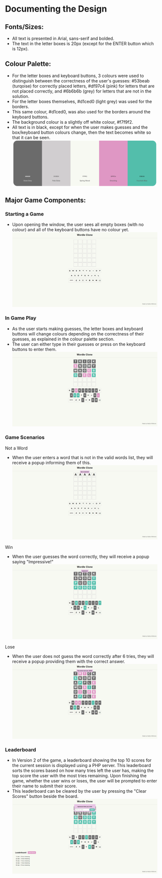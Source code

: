 # Documenting the Design

## Fonts/Sizes:
- All text is presented in Arial, sans-serif and bolded.
- The text in the letter boxes is 20px (except for the ENTER button which is 12px).

## Colour Palette:
- For the letter boxes and keyboard buttons, 3 colours were used to distinguish between the correctness of the user's guesses: #53beab (turqoise) for correctly placed letters, #df97c4 (pink) for letters that are not placed correctly, and #6b6b6b (grey) for letters that are not in the solution.
- For the letter boxes themselves, #d1ced0 (light grey) was used for the borders.
- This same colour, #d1ced0, was also used for the borders around the keyboard buttons.
- The background colour is a slightly off white colour, #f7f9f2.
- All text is in black, except for when the user makes guesses and the box/keyboard button colours change, then the text becomes white so that it can be seen.
![alt text](design_system/colourpalette.PNG)

## Major Game Components:

### Starting a Game
- Upon opening the window, the user sees all empty boxes (with no colour) and all of the keyboard buttons have no colour yet.
![alt text](design_system/startinggame.PNG)

### In Game Play
- As the user starts making guesses, the letter boxes and keyboard buttons will change colours depending on the correctness of their guesses, as explained in the colour palette section.
- The user can either type in their guesses or press on the keyboard buttons to enter them.
![alt text](design_system/gameplay.PNG)

### Game Scenarios

Not a Word
- When the user enters a word that is not in the valid words list, they will receive a popup informing them of this.
![alt text](design_system/notaword.PNG)

Win
- When the user guesses the word correctly, they will receive a popup saying "Impressive!"
![alt text](design_system/win.PNG)

Lose
- When the user does not guess the word correctly after 6 tries, they will receive a popup providing them with the correct answer.
![alt text](design_system/correctword.PNG)

### Leaderboard

- In Version 2 of the game, a leaderboard showing the top 10 scores for the current session is displayed using a PHP server. This leaderboard sorts the scores based on how many tries left the user has, making the top score the user with the most tries remaining. Upon finishing the game, whether the user wins or loses, the user will be prompted to enter their name to submit their score. 
- This leaderboard can be cleared by the user by pressing the "Clear Scores" button beside the board.
![alt text](design_system/userinput.PNG)